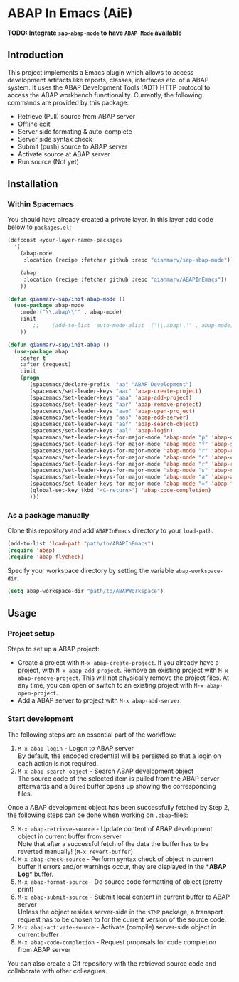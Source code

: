 # ABAP In Emacs (AiE)

**TODO: Integrate `sap-abap-mode` to have `ABAP Mode` available**

## Introduction

This project implements a Emacs plugin which allows to access development artifacts like reports,
classes, interfaces etc. of a ABAP system. It uses the ABAP Development Tools (ADT) HTTP protocol
to access the ABAP workbench functionality. Currently, the following commands are provided by this
package:

- Retrieve (Pull) source from ABAP server
- Offline edit
- Server side formating & auto-complete
- Server side syntax check
- Submit (push) source to ABAP server
- Activate source at ABAP server
- Run source (Not yet)

## Installation

### Within Spacemacs

You should have already created a private layer. In this layer add code below to `packages.el`:

```cl
(defconst <your-layer-name>-packages
  '(
    (abap-mode
     :location (recipe :fetcher github :repo "qianmarv/sap-abap-mode"))

    (abap
     :location (recipe :fetcher github :repo "qianmarv/ABAPInEmacs"))
    ))

(defun qianmarv-sap/init-abap-mode ()
  (use-package abap-mode
    :mode ("\\.abap\\'" . abap-mode)
    :init
        ;;    (add-to-list 'auto-mode-alist '("\\.abap\\'" . abap-mode))
    ))

(defun qianmarv-sap/init-abap ()
  (use-package abap
    :defer t
    :after (request)
    :init
    (progn
       (spacemacs/declare-prefix  "aa" "ABAP Development")
       (spacemacs/set-leader-keys "aac" 'abap-create-project)
       (spacemacs/set-leader-keys "aaa" 'abap-add-project)
       (spacemacs/set-leader-keys "aar" 'abap-remove-project)
       (spacemacs/set-leader-keys "aao" 'abap-open-project)
       (spacemacs/set-leader-keys "aas" 'abap-add-server)
       (spacemacs/set-leader-keys "aaf" 'abap-search-object)
       (spacemacs/set-leader-keys "aal" 'abap-login)
       (spacemacs/set-leader-keys-for-major-mode 'abap-mode "p" 'abap-open-project)
       (spacemacs/set-leader-keys-for-major-mode 'abap-mode "f" 'abap-search-object)
       (spacemacs/set-leader-keys-for-major-mode 'abap-mode "r" 'abap-retrieve-source)
       (spacemacs/set-leader-keys-for-major-mode 'abap-mode "c" 'abap-check-source)
       (spacemacs/set-leader-keys-for-major-mode 'abap-mode "r" 'abap-retrieve-source)
       (spacemacs/set-leader-keys-for-major-mode 'abap-mode "s" 'abap-submit-source)
       (spacemacs/set-leader-keys-for-major-mode 'abap-mode "a" 'abap-activate-source)
       (spacemacs/set-leader-keys-for-major-mode 'abap-mode "=" 'abap-format-source)
       (global-set-key (kbd "<C-return>") 'abap-code-completion)
       )))
```

### As a package manually

Clone this repository and add `ABAPInEmacs` directory to your `load-path`.
```cl
(add-to-list 'load-path "path/to/ABAPInEmacs")
(require 'abap)
(require 'abap-flycheck)
```
Specify your workspace directory by setting the variable `abap-workspace-dir`.
```cl
(setq abap-workspace-dir "path/to/ABAPWorkspace")
```

## Usage

### Project setup

Steps to set up a ABAP project:

- Create a project with `M-x abap-create-project`.
  If you already have a project, with `M-x abap-add-project`.
  Remove an existing project with `M-x abap-remove-project`. This will not physically remove the
  project files.
  At any time, you can open or switch to an existing project with `M-x abap-open-project`.
- Add a ABAP server to project with `M-x abap-add-server`.

### Start development

The following steps are an essential part of the workflow:

1. `M-x abap-login` - Logon to ABAP server\
    By default, the encoded credential will be persisted so that a login on each action is not
    required.
2. `M-x abap-search-object` - Search ABAP development object\
   The source code of the selected item is pulled from the ABAP server afterwards and a `Dired`
   buffer opens up showing the corresponding files.

Once a ABAP development object has been successfully fetched by Step 2, the following steps can be
done when working on `.abap`-files:

3. `M-x abap-retrieve-source` - Update content of ABAP development object in current buffer from server\
    Note that after a successful fetch of the data the buffer has to be reverted manually!
    (`M-x revert-buffer`)
4. `M-x abap-check-source` - Perform syntax check of object in current buffer
    If errors and/or warnings occur, they are displayed in the \***ABAP Log**\* buffer.
5. `M-x abap-format-source` - Do source code formatting of object (pretty print)
6. `M-x abap-submit-source` - Submit local content in current buffer to ABAP server\
    Unless the object resides server-side in the `$TMP` package, a transport request has to be
    chosen to for the current version of the source code.
7. `M-x abap-activate-source` - Activate (compile) server-side object in current buffer
8. `M-x abap-code-completion` - Request proposals for code completion from ABAP server

You can also create a Git repository with the retrieved source code and collaborate with other colleagues.

